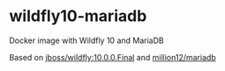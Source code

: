# wildfly10-mariadb
Docker image with Wildfly 10 and MariaDB

Based on [jboss/wildfly:10.0.0.Final](https://hub.docker.com/r/jboss/wildfly/) and [million12/mariadb](https://hub.docker.com/r/million12/mariadb/)
